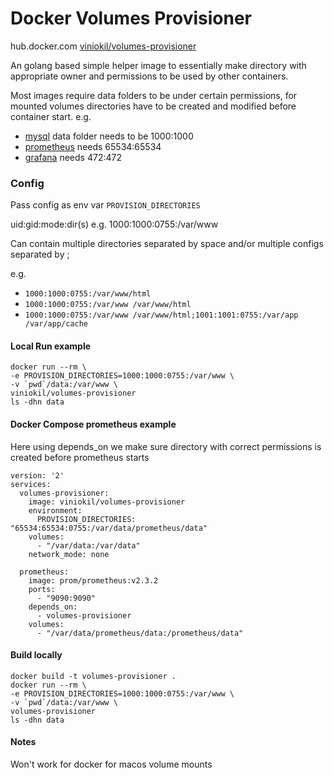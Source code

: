 
# Docker Volumes Provisioner
hub.docker.com [viniokil/volumes-provisioner](https://hub.docker.com/r/viniokil/volumes-provisioner)


An golang based simple helper image to essentially make directory
with appropriate owner and permissions to be used by other containers.

Most images require data folders to be under certain permissions,
for mounted volumes directories have to be created and modified
before container start.
e.g.

- [mysql](https://hub.docker.com/_/mysql) data folder needs to be 1000:1000
- [prometheus](https://hub.docker.com/r/prom/prometheus) needs 65534:65534
- [grafana](https://hub.docker.com/r/grafana/grafana) needs 472:472


### Config
Pass config as env var `PROVISION_DIRECTORIES`

uid:gid:mode:dir(s) e.g. 1000:1000:0755:/var/www

Can contain multiple directories separated by space and/or multiple configs separated by ;

e.g.

- `1000:1000:0755:/var/www/html`
- `1000:1000:0755:/var/www /var/www/html`
- `1000:1000:0755:/var/www /var/www/html;1001:1001:0755:/var/app /var/app/cache`

#### Local Run example
```
docker run --rm \
-e PROVISION_DIRECTORIES=1000:1000:0755:/var/www \
-v `pwd`/data:/var/www \
viniokil/volumes-provisioner
ls -dhn data
```

#### Docker Compose prometheus example
Here using depends_on we make sure directory with correct
permissions is created before prometheus starts
```
version: '2'
services:
  volumes-provisioner:
    image: viniokil/volumes-provisioner
    environment:
      PROVISION_DIRECTORIES: "65534:65534:0755:/var/data/prometheus/data"
    volumes:
      - "/var/data:/var/data"
    network_mode: none

  prometheus:
    image: prom/prometheus:v2.3.2
    ports:
      - "9090:9090"
    depends_on:
      - volumes-provisioner
    volumes:
      - "/var/data/prometheus/data:/prometheus/data"

```

#### Build locally
```
docker build -t volumes-provisioner .
docker run --rm \
-e PROVISION_DIRECTORIES=1000:1000:0755:/var/www \
-v `pwd`/data:/var/www \
volumes-provisioner
ls -dhn data
```

#### Notes
Won't work for docker for macos volume mounts
